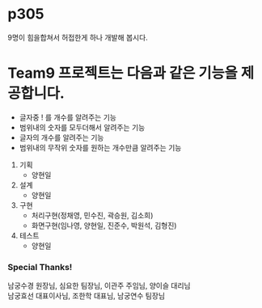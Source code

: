# p305
9명이 힘을합쳐서 허접한게 하나 개발해 봅시다.

# Team9 프로젝트는 다음과 같은 기능을 제공합니다.
- 글자중 ! 를 개수를 알려주는 기능
- 범위내의 숫자를 모두더해서 알려주는 기능
- 글자의 개수를 알려주는 기능
- 범위내의 무작위 숫자를 원하는 개수만큼 알려주는 기능

1. 기획
      - 양현일   
2. 설계
      - 양현일   
3. 구현
      - 처리구현(정채영, 민수진, 곽승원, 김소희)    
      - 화면구현(임나영, 양현일, 진준수, 박원석, 김형진)   
4. 테스트
      - 양현일   

### Special Thanks!   
남궁수경 원장님, 심요한 팀장님, 이관주 주임님, 양이슬 대리님   
남궁효선 대표이사님, 조한학 대표님, 남궁연수 팀장님    


